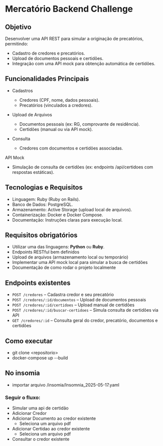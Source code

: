 # Mercatório Backend Challenge

## Objetivo

Desenvolver uma API REST para simular a originação de precatórios, permitindo:
* Cadastro de credores e precatórios.
* Upload de documentos pessoais e certidões.
* Integração com uma API mock para obtenção automática de certidões.

## Funcionalidades Principais

- Cadastros
  * Credores (CPF, nome, dados pessoais).
  * Precatórios (vinculados a credores).

- Upload de Arquivos
  * Documentos pessoais (ex: RG, comprovante de residência).
  * Certidões (manual ou via API mock).

- Consulta
  * Credores com documentos e certidões associadas.

API Mock
  * Simulação de consulta de certidões (ex: endpoints /api/certidoes com respostas estáticas).

## Tecnologias e Requisitos
  * Linguagem: Ruby (Ruby on Rails).
  * Banco de Dados: PostgreSQL.
  * Armazenamento: Active Storage (upload local de arquivos).
  * Containerização: Docker e Docker Compose.
  * Documentação: Instruções claras para execução local.

## Requisitos obrigatórios

* Utilizar uma das linguagens: **Python** ou **Ruby**.
* Endpoints RESTful bem definidos
* Upload de arquivos (armazenamento local ou temporário)
* Implementar uma API mock local para simular a busca de certidões
* Documentação de como rodar o projeto localmente

## Endpoints existentes

* `POST /credores` – Cadastra credor e seu precatório
* `POST /credores/:id/documentos` – Upload de documentos pessoais
* `POST /credores/:id/certidoes` – Upload manual de certidões
* `POST /credores/:id/buscar-certidoes` – Simula consulta de certidões via API
* `GET /credores/:id` – Consulta geral do credor, precatório, documentos e certidões

## Como executar
* git clone \<repositorio>
* docker-compose up --build

## No insomia
* importar arquivo /insomia/Insomnia_2025-05-17.yaml

### Seguir o fluxo:
- Simular uma api de certidão
- Adicionar Credor 
- Adicionar Documento ao credor existente 
  - Seleciona um arquivo pdf
- Adicionar Certidao ao credor existente
  - Seleciona um arquivo pdf
- Consultar o credor existente
